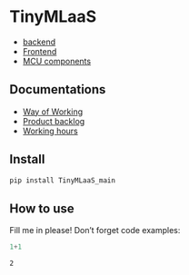 # TinyMLaaS
 - [backend](https://github.com/JeHugawa/TinyML-backend)
 - [Frontend](https://github.com/JeHugawa/TinyML-frontend)
 - [MCU components](https://github.com/JeHugawa/TinyML-MCU)

## Documentations
 - [Way of Working](/docs/sprint0/WoW.md)
 - [Product backlog](https://github.com/users/JeHugawa/projects/2/views/1)
 - [Working hours](https://docs.google.com/spreadsheets/d/1J1mJxM4wm9pnEoq1daXKhHpsEiAHHjz8Hl4N5ZgT6HM/edit#gid=1517018599)


## Install

``` sh
pip install TinyMLaaS_main
```

## How to use

Fill me in please! Don’t forget code examples:

``` python
1+1
```

    2

